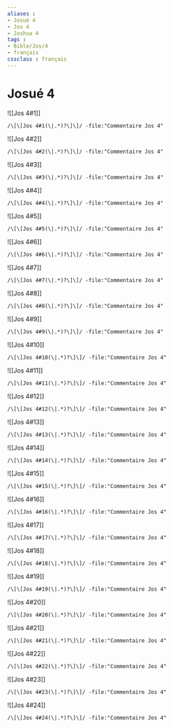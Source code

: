 ```yaml
---
aliases : 
- Josué 4
- Jos 4
- Joshua 4
tags : 
- Bible/Jos/4
- français
cssclass : français
---
```


# Josué 4

![[Jos 4#1]]

```query
/\[\[Jos 4#1(\|.*)?\]\]/ -file:"Commentaire Jos 4"
```

![[Jos 4#2]]

```query
/\[\[Jos 4#2(\|.*)?\]\]/ -file:"Commentaire Jos 4"
```

![[Jos 4#3]]

```query
/\[\[Jos 4#3(\|.*)?\]\]/ -file:"Commentaire Jos 4"
```

![[Jos 4#4]]

```query
/\[\[Jos 4#4(\|.*)?\]\]/ -file:"Commentaire Jos 4"
```

![[Jos 4#5]]

```query
/\[\[Jos 4#5(\|.*)?\]\]/ -file:"Commentaire Jos 4"
```

![[Jos 4#6]]

```query
/\[\[Jos 4#6(\|.*)?\]\]/ -file:"Commentaire Jos 4"
```

![[Jos 4#7]]

```query
/\[\[Jos 4#7(\|.*)?\]\]/ -file:"Commentaire Jos 4"
```

![[Jos 4#8]]

```query
/\[\[Jos 4#8(\|.*)?\]\]/ -file:"Commentaire Jos 4"
```

![[Jos 4#9]]

```query
/\[\[Jos 4#9(\|.*)?\]\]/ -file:"Commentaire Jos 4"
```

![[Jos 4#10]]

```query
/\[\[Jos 4#10(\|.*)?\]\]/ -file:"Commentaire Jos 4"
```

![[Jos 4#11]]

```query
/\[\[Jos 4#11(\|.*)?\]\]/ -file:"Commentaire Jos 4"
```

![[Jos 4#12]]

```query
/\[\[Jos 4#12(\|.*)?\]\]/ -file:"Commentaire Jos 4"
```

![[Jos 4#13]]

```query
/\[\[Jos 4#13(\|.*)?\]\]/ -file:"Commentaire Jos 4"
```

![[Jos 4#14]]

```query
/\[\[Jos 4#14(\|.*)?\]\]/ -file:"Commentaire Jos 4"
```

![[Jos 4#15]]

```query
/\[\[Jos 4#15(\|.*)?\]\]/ -file:"Commentaire Jos 4"
```

![[Jos 4#16]]

```query
/\[\[Jos 4#16(\|.*)?\]\]/ -file:"Commentaire Jos 4"
```

![[Jos 4#17]]

```query
/\[\[Jos 4#17(\|.*)?\]\]/ -file:"Commentaire Jos 4"
```

![[Jos 4#18]]

```query
/\[\[Jos 4#18(\|.*)?\]\]/ -file:"Commentaire Jos 4"
```

![[Jos 4#19]]

```query
/\[\[Jos 4#19(\|.*)?\]\]/ -file:"Commentaire Jos 4"
```

![[Jos 4#20]]

```query
/\[\[Jos 4#20(\|.*)?\]\]/ -file:"Commentaire Jos 4"
```

![[Jos 4#21]]

```query
/\[\[Jos 4#21(\|.*)?\]\]/ -file:"Commentaire Jos 4"
```

![[Jos 4#22]]

```query
/\[\[Jos 4#22(\|.*)?\]\]/ -file:"Commentaire Jos 4"
```

![[Jos 4#23]]

```query
/\[\[Jos 4#23(\|.*)?\]\]/ -file:"Commentaire Jos 4"
```

![[Jos 4#24]]

```query
/\[\[Jos 4#24(\|.*)?\]\]/ -file:"Commentaire Jos 4"
```

